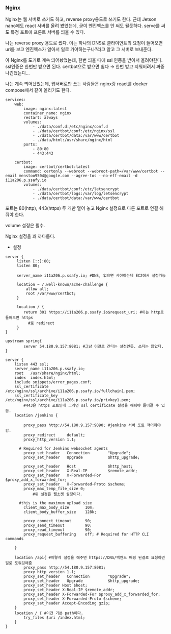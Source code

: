 ### Nginx

Nginx는 웹 서버로 쓰기도 하고, reverse proxy용도로 쓰기도 한다. 근데 Jetson nano에도 react 서버를 올려 봤었는데, 굳이 엔진엑스를 안 써도 될듯하다. serve를 써도 특정 포트에 프론트 서버를 띄울 수 있다. 

나는 reverse proxy 용도로 썼다. 이는 하나의 DNS로 클라이언트의 요청이 들어오면 uri를 보고 엔진엑스가 알아서 일로 가야하는구나?라고 알고 그 서버로 보내준다.

아 Nginx를 도커로 계속 띄어놨었는데, 한번 띄울 때에 ssl 인증을 받아서 올려야한다. ssl인증은 한번만 받으면 된다. certbot으로 받으면 쉽다 → 한번 받고 지워버려서 짜증나긴했는디…

나는 계속 띄어놨었는데, 웹서버로만 쓰는 사람들은 nginx랑 react를 docker compose해서 같이 올리기도 한다. 

```docker
services:
    web:
        image: nginx:latest
        container_name: nginx
        restart: always
        volumes:
            - ./data/conf.d:/etc/nginx/conf.d
            - ./data/certbot/conf:/etc/nginx/ssl
            - ./data/certbot/data:/var/www/certbot
            - ./data/html:/usr/share/nginx/html
        ports:
            - 80:80
            - 443:443

    certbot:
        image: certbot/certbot:latest
        command: certonly --webroot --webroot-path=/var/www/certbot --email menstoo9504@google.com --agree-tos --no-eff-email -d i11a206.p.ssafy.io
        volumes:
            - ./data/certbot/conf:/etc/letsencrypt
            - ./data/certbot/logs:/var/log/letsencrypt
            - ./data/certbot/data:/var/www/certbot
```

포트는 80(http), 443(https) 두 개만 열어 놓고 Nginx 설정으로 다른 포트로 연결 해줘야 한다.

volume 설정은 필수. 

Nginx 설정을 꽤 까다롭다.

- 설정
```docker
server {
     listen [::]:80;
     listen 80;

     server_name i11a206.p.ssafy.io; #DNS, 없으면 사야하는데 EC2에서 설정가능

     location ~ /.well-known/acme-challenge {
         allow all;
         root /var/www/certbot;
     }

     location / {
        return 301 https://i11a206.p.ssafy.io$request_uri; #이는 http로 들어오면 https
	      #로 redirect
     }
}

upstream spring{
        server 54.180.9.157:8081; #그냥 이걸로 간다는 설정인듯. 쓰지는 않았다.
}

server {
    listen 443 ssl;
    server_name i11a206.p.ssafy.io;
    root   /usr/share/nginx/html;
    index  index.html;
    include snippets/error_pages.conf;
    ssl_certificate /etc/nginx/ssl/archive/i11a206.p.ssafy.io/fullchain1.pem;
    ssl_certificate_key /etc/nginx/ssl/archive/i11a206.p.ssafy.io/privkey1.pem;
		#443은 https 포트인데 그러면 ssl certificate 설정을 해줘야 들어갈 수 있음.
    location /jenkins {

        proxy_pass http://54.180.9.157:9090; #jenkins 서버 포트 적어줘야함.
        proxy_redirect     default;
        proxy_http_version 1.1;

      # Required for Jenkins websocket agents
        proxy_set_header   Connection        "Upgrade";
        proxy_set_header   Upgrade           $http_upgrade;

        proxy_set_header   Host              $http_host;
        proxy_set_header   X-Real-IP         $remote_addr;
        proxy_set_header   X-Forwarded-For   $proxy_add_x_forwarded_for;
        proxy_set_header   X-Forwarded-Proto $scheme;
        proxy_max_temp_file_size 0;
			#위 설정은 웹소켓 설정이다.
			
      #this is the maximum upload size
        client_max_body_size       10m;
        client_body_buffer_size    128k;

        proxy_connect_timeout      90;
        proxy_send_timeout         90;
        proxy_read_timeout         90;
        proxy_request_buffering    off; # Required for HTTP CLI commands

    }

    location /api{ #이렇게 설정을 해주면 https://DNS/백엔드 매핑 된걸로 요청하면 일로 포워딩해줌
        proxy_pass http://54.180.9.157:8081;
        proxy_http_version 1.1;
        proxy_set_header   Connection        "Upgrade";
        proxy_set_header   Upgrade           $http_upgrade;
        proxy_set_header Host $host;
        proxy_set_header X-Real-IP $remote_addr;
        proxy_set_header X-Forwarded-For $proxy_add_x_forwarded_for;
        proxy_set_header X-Forwarded-Proto $scheme;
        proxy_set_header Accept-Encoding gzip;
    }
    location / { #이건 기본 path이다. 
        try_files $uri /index.html; 
    }
}
```